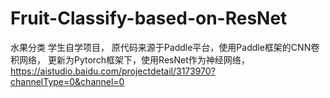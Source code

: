 # Fruit-Classify-based-on-ResNet
水果分类
学生自学项目，
原代码来源于Paddle平台，使用Paddle框架的CNN卷积网络，
更新为Pytorch框架下，使用ResNet作为神经网络，
https://aistudio.baidu.com/projectdetail/3173970?channelType=0&channel=0
